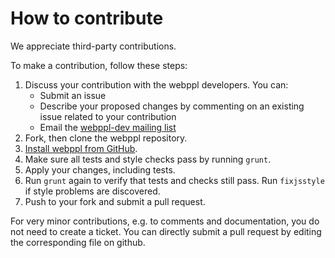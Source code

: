# How to contribute

We appreciate third-party contributions.

To make a contribution, follow these steps:

1. Discuss your contribution with the webppl developers. You can:
    - Submit an issue
    - Describe your proposed changes by commenting on an existing issue related to your contribution
    - Email the [webppl-dev mailing list](https://groups.google.com/forum/#!forum/webppl-dev)
2. Fork, then clone the webppl repository.
3. [Install webppl from GitHub](http://webppl.readthedocs.org/en/latest/development/install.html).
4. Make sure all tests and style checks pass by running `grunt`.
5. Apply your changes, including tests.
6. Run `grunt` again to verify that tests and checks still pass. Run `fixjsstyle` if style problems are discovered.
7. Push to your fork and submit a pull request.

For very minor contributions, e.g. to comments and documentation, you do not need to create a ticket. You can directly submit a pull request by editing the corresponding file on github.
